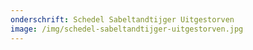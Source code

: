 ```yaml
---
onderschrift: Schedel Sabeltandtijger Uitgestorven
image: /img/schedel-sabeltandtijger-uitgestorven.jpg
---
```

